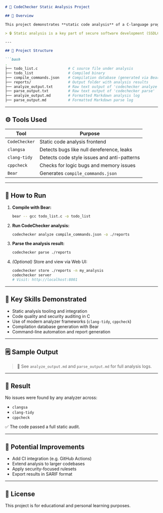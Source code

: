 ````markdown
# 🧪 CodeChecker Static Analysis Project

## 📌 Overview

This project demonstrates **static code analysis** of a C-language program (`todo_list.c`) using [**CodeChecker**](https://github.com/Ericsson/codechecker), a powerful tool built on top of Clang. The project ensures code quality, detects bugs, and verifies security issues using multiple analyzers: `clangsa`, `cppcheck`, and `clang-tidy`.

> 🔒 Static analysis is a key part of secure software development (SSDLC) and CI pipelines.

---

## 📂 Project Structure

```bash
.
├── todo_list.c              # C source file under analysis
├── todo_list                # Compiled binary
├── compile_commands.json    # Compilation database (generated via Bear)
├── reports/                 # Output folder with analysis results
├── analyze_output.txt       # Raw text output of 'codechecker analyze'
├── parse_output.txt         # Raw text output of 'codechecker parse'
├── analyze_output.md        # Formatted Markdown analysis log
├── parse_output.md          # Formatted Markdown parse log
````

---

## ⚙️ Tools Used

| Tool          | Purpose                                     |
| ------------- | ------------------------------------------- |
| `CodeChecker` | Static code analysis frontend               |
| `clangsa`     | Detects bugs like null dereference, leaks   |
| `clang-tidy`  | Detects code style issues and anti-patterns |
| `cppcheck`    | Checks for logic bugs and memory issues     |
| `Bear`        | Generates `compile_commands.json`           |

---

## 🚀 How to Run

1. **Compile with Bear:**

   ```bash
   bear -- gcc todo_list.c -o todo_list
   ```

2. **Run CodeChecker analysis:**

   ```bash
   codechecker analyze compile_commands.json -o ./reports
   ```

3. **Parse the analysis result:**

   ```bash
   codechecker parse ./reports
   ```

4. *(Optional)* Store and view via Web UI:

   ```bash
   codechecker store ./reports -n my_analysis
   codechecker server
   # Visit: http://localhost:8001
   ```

---

## 🧠 Key Skills Demonstrated

* Static analysis tooling and integration
* Code quality and security auditing in C
* Use of modern analyzer frameworks (`clang-tidy`, `cppcheck`)
* Compilation database generation with Bear
* Command-line automation and report generation

---

## 🗒️ Sample Output

> 📄 See `analyze_output.md` and `parse_output.md` for full analysis logs.

---

## 🏁 Result

No issues were found by any analyzer across:

* `clangsa`
* `clang-tidy`
* `cppcheck`

✅ The code passed a full static audit.

---

## 🔐 Potential Improvements

* Add CI integration (e.g. GitHub Actions)
* Extend analysis to larger codebases
* Apply security-focused rulesets
* Export results in SARIF format

---

## 📜 License

This project is for educational and personal learning purposes.
